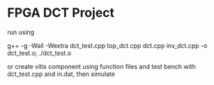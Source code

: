 # FPGA DCT Project
run using 

g++ -g -Wall -Wextra dct_test.cpp top_dct.cpp dct.cpp inv_dct.cpp -o dct_test.o; ./dct_test.o

or create vitis component using function files and test bench with dct_test.cpp and in.dat, then simulate
